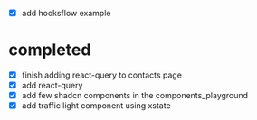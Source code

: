 - [x] add hooksflow example

# completed
- [x] finish adding react-query to contacts page
- [x] add react-query
- [x] add few shadcn components in the components_playground
- [x] add traffic light component using xstate
